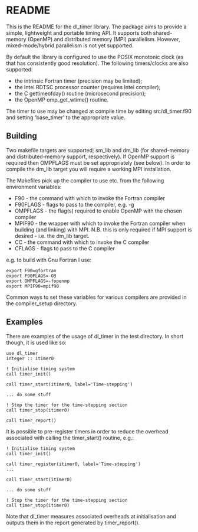 # README #

This is the README for the dl_timer library. The package aims to provide
a simple, lightweight and portable timing API. It supports both shared-
memory (OpenMP) and distributed memory (MPI) parallelism. However,
mixed-mode/hybrid parallelism is not yet supported.

By default the library is configured to use the POSIX monotonic clock
(as that has consistently good resolution). The following timers/clocks
are also supported:

* the intrinsic Fortran timer (precision may be limited);
* the Intel RDTSC processor counter (requires Intel compiler);
* the C gettimeofday() routine (microsecond precision);
* the OpenMP omp_get_wtime() routine.

The timer to use may be changed at compile time by editing src/dl_timer.f90
and setting 'base_timer' to the appropriate value.

##  Building ##

Two makefile targets are supported; sm_lib and dm_lib (for shared-memory
and distributed-memory support, respectively). If OpenMP support is
required then OMPFLAGS must be set appropriately (see below). In order
to compile the dm_lib target you will require a working MPI installation.

The Makefiles pick up the compiler to use etc. from the following
environment variables:

* F90      - the command with which to invoke the Fortran compiler
* F90FLAGS - flags to pass to the compiler, e.g. -g
* OMPFLAGS - the flag(s) required to enable OpenMP with the chosen compiler
* MPIF90   - the wrapper with which to invoke the Fortran compiler
             when building (and linking) with MPI. N.B. this is only
             required if MPI support is desired - i.e. the dm_lib target.
* CC       - the command with which to invoke the C compiler
* CFLAGS   - flags to pass to the C compiler

e.g. to build with Gnu Fortran I use:

    export F90=gfortran
    export F90FLAGS=-O3
    export OMPFLAGS=-fopenmp
    export MPIF90=mpif90

Common ways to set these variables for various compilers are provided in
the compiler_setup directory.

## Examples ##

There are examples of the usage of dl_timer in the test directory.
In short though, it is used like so:

    use dl_timer
    integer :: itimer0

    ! Initialise timing system
    call timer_init()

    call timer_start(itimer0, label='Time-stepping')

    ... do some stuff

    ! Stop the timer for the time-stepping section
    call timer_stop(itimer0)

    call timer_report()

It is possible to pre-register timers in order to reduce the overhead
associated with calling the timer_start() routine, e.g.:

    ! Initialise timing system
    call timer_init()

    call timer_register(itimer0, label='Time-stepping')
    ...

    call timer_start(itimer0)

    ... do some stuff

    ! Stop the timer for the time-stepping section
    call timer_stop(itimer0)

Note that dl_timer measures associated overheads at initialisation
and outputs them in the report generated by timer_report().
